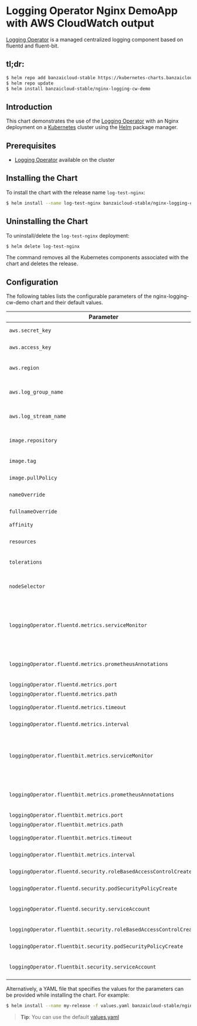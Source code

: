 
# Logging Operator Nginx DemoApp with AWS CloudWatch output  

[Logging Operator](https://github.com/banzaicloud/logging-operator) is a managed centralized logging component based on fluentd and fluent-bit.
## tl;dr:

```bash
$ helm repo add banzaicloud-stable https://kubernetes-charts.banzaicloud.com/
$ helm repo update
$ helm install banzaicloud-stable/nginx-logging-cw-demo
```

## Introduction

This chart demonstrates the use of the  [Logging Operator](https://github.com/banzaicloud/banzai-charts/logging-operator) with an Nginx deployment on a [Kubernetes](http://kubernetes.io) cluster using the [Helm](https://helm.sh) package manager.

## Prerequisites

- [Logging Operator](https://github.com/banzaicloud/logging-operator) available on the cluster


## Installing the Chart

To install the chart with the release name `log-test-nginx`:

```bash
$ helm install --name log-test-nginx banzaicloud-stable/nginx-logging-cw-demo
```
## Uninstalling the Chart

To uninstall/delete the `log-test-nginx` deployment:

```bash
$ helm delete log-test-nginx
```

The command removes all the Kubernetes components associated with the chart and deletes the release.

## Configuration

The following tables lists the configurable parameters of the nginx-logging-cw-demo chart and their default values.

|                          Parameter                                |                        Description                      |     Default    |
| ------------------------------------------------------------------| ------------------------------------------------------- | -------------- |
| `aws.secret_key`                                                  | AWS Secret Access Key                                   | ``             |
| `aws.access_key`                                                  | AWS Access Key ID                                       | ``             |
| `aws.region`                                                      | AWS CLoudWatch Region                                   | ``             |
| `aws.log_group_name`                                              | AWS CLoudWatch Log Group                                | ``             |
| `aws.log_stream_name`                                             | AWS CLoudWatch Log Stream                               | ``             |
| `image.repository`                                                | Container image repository                              | `nginx`        |
| `image.tag`                                                       | Container image tag                                     | `stable`       |
| `image.pullPolicy`                                                | Container pull policy                                   | `IfNotPresent` |
| `nameOverride`                                                    | Override name of app                                    | ``             |
| `fullnameOverride`                                                | Override full name of app                               | ``             |
| `affinity`                                                        | Node Affinity                                           | `{}`           |
| `resources`                                                       | CPU/Memory resource requests/limits                     | `{}`           |
| `tolerations`                                                     | Node Toleration                                         | `[]`           |
| `nodeSelector`                                                    | Define which Nodes the Pods are scheduled on.           | `{}`           |
| `loggingOperator.fluentd.metrics.serviceMonitor`                  | Enable to create ServiceMonitor for Prometheus operator | `false`        |
| `loggingOperator.fluentd.metrics.prometheusAnnotations`           | Add prometheus labels to fluent pods.                   | `false`        |
| `loggingOperator.fluentd.metrics.port`                            | Metrics Port.                                           | ``             |
| `loggingOperator.fluentd.metrics.path`                            | Metrics Path                                            | ``             |
| `loggingOperator.fluentd.metrics.timeout`                         | Scrape timeout.                                         | ``             |
| `loggingOperator.fluentd.metrics.interval`                        | Scrape interval.                                        | ``             |
| `loggingOperator.fluentbit.metrics.serviceMonitor`                | Enable to create ServiceMonitor for Prometheus operator | `false`        |
| `loggingOperator.fluentbit.metrics.prometheusAnnotations`         | Add prometheus labels to fluent pods.                   | `false`        |
| `loggingOperator.fluentbit.metrics.port`                          | Metrics Port.                                           | ``             |
| `loggingOperator.fluentbit.metrics.path`                          | Metrics Path                                            | ``             |
| `loggingOperator.fluentbit.metrics.timeout`                       | Scrape timeout.                                         | ``             |
| `loggingOperator.fluentbit.metrics.interval`                      | Scrape interval.                                        | ``             |
| `loggingOperator.fluentd.security.roleBasedAccessControlCreate`   | Enable fluentd RBAC                                     | `true`         |
| `loggingOperator.fluentd.security.podSecurityPolicyCreate`        | Enable fluentd PSP                                      | `true`         |
| `loggingOperator.fluentd.security.serviceAccount`                 | Set fluentd Service Account                             | ``             |
| `loggingOperator.fluentbit.security.roleBasedAccessControlCreate` | Enable fluentbit RBAC                                   | `true`         |
| `loggingOperator.fluentbit.security.podSecurityPolicyCreate`      | Enable fluentbit PSP                                    | `true`         |
| `loggingOperator.fluentbit.security.serviceAccount`               | Set fluentbit Service Account                           | ``             |


Alternatively, a YAML file that specifies the values for the parameters can be provided while installing the chart. For example:

```bash
$ helm install --name my-release -f values.yaml banzaicloud-stable/nginx-logging-cw-demo
```

> **Tip**: You can use the default [values.yaml](values.yaml)

